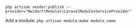 `php artisan vendor:publish --provider="Nwidart\Modules\LaravelModulesServiceProvider"`

Add a module: `php artisan module:make module_name`